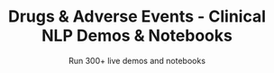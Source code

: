 ---
layout: demopagenew
title: Drugs & Adverse Events - Clinical NLP Demos & Notebooks
seotitle: 'Clinical NLP: Drugs & Adverse Events - John Snow Labs'
subtitle: Run 300+ live demos and notebooks
full_width: true
permalink: /drug_adverse_events
key: demo
nav_key: demo
article_header:
  type: demo
license: false
mode: immersivebg
show_edit_on_github: false
show_date: false
data:
  sections:  
    - secheader: yes
      secheader:
        - subtitle: Drugs & Adverse Events - Live Demos & Notebooks
          activemenu: drug_adverse_events
      source: yes
      source: 
        - title: Explore Adverse Drug Events with Spark NLP Models
          id: explore_adverse_drug_events_spark_nlp_models   
          image: 
              src: /assets/images/Explore_Adverse_Drug.svg
          excerpt: This demo shows how detect adverse reactions of drugs in reviews, tweets, and medical text using Spark NLP Healthcare NER, Sequence Classification, Assertion Status, and Relation Extraction models.
          actions:
          - text: Live Demo
            type: normal
            url: https://demo.johnsnowlabs.com/healthcare/ADE/
          - text: Colab
            type: blue_btn
            url: https://colab.research.google.com/github/JohnSnowLabs/spark-nlp-workshop/blob/master/tutorials/Certification_Trainings/Healthcare/16.Adverse_Drug_Event_ADE_NER_and_Classifier.ipynb        
        - title: Detect drugs and prescriptions
          id: detect_drugs_and_prescriptions
          image: 
              src: /assets/images/Detect_drugs_and_prescriptions.svg
          excerpt: Automatically identify <b>Drug, Dosage, Duration, Form, Frequency, Route,</b> and <b>Strength</b> details in clinical documents using three of our pretrained Spark NLP clinical models.
          actions:
          - text: Live Demo
            type: normal
            url: https://demo.johnsnowlabs.com/healthcare/NER_POSOLOGY/
          - text: Colab
            type: blue_btn
            url: https://colab.research.google.com/github/JohnSnowLabs/spark-nlp-workshop/blob/master/tutorials/streamlit_notebooks/healthcare/NER_POSOLOGY.ipynb
        - title: Detect posology relations
          id: detect_posology_relations
          image: 
              src: /assets/images/Grammar_Analysis.svg
          excerpt: Automatically identify relations between drugs, dosage, duration, frequency and strength using our pretrained clinical Relation Extraction (RE) model.
          actions:
          - text: Live Demo
            type: normal
            url: https://demo.johnsnowlabs.com/healthcare/RE_POSOLOGY/
          - text: Colab
            type: blue_btn
            url: https://colab.research.google.com/github/JohnSnowLabs/spark-nlp-workshop/blob/master/tutorials/streamlit_notebooks/healthcare/RE_POSOLOGY.ipynb
        - title: Extract Drugs and Chemicals
          id: extract_names_of_drugs_chemicals 
          image: 
              src: /assets/images/Extract_the_Names_of_Drugs_Chemicals.svg
          excerpt: This demo shows how Names of Drugs & Chemicals can be detected using a Spark NLP Healthcare NER model.
          actions:
          - text: Live Demo
            type: normal
            url: https://demo.johnsnowlabs.com/healthcare/NER_CHEMD/
          - text: Colab
            type: blue_btn
            url: https://colab.research.google.com/github/JohnSnowLabs/spark-nlp-workshop/blob/master/tutorials/streamlit_notebooks/healthcare/NER_CHEMD.ipynb
        - title: Identify Relations Between Drugs and Adversary Events
          id: identify_relations_between_drugs_and_ade
          image: 
              src: /assets/images/Identify_relations_between_drugs_and_ade.svg
          excerpt: This demo shows how to detect relations between drugs and adverse reactions caused by them.
          actions:
          - text: Live Demo
            type: normal
            url: https://demo.johnsnowlabs.com/healthcare/RE_ADE/
          - text: Colab
            type: blue_btn
            url: https://colab.research.google.com/github/JohnSnowLabs/spark-nlp-workshop/blob/master/tutorials/streamlit_notebooks/healthcare/RE_ADE.ipynb
        - title: Extract conditions and benefits from drug reviews
          id: extract_conditions_benefits_drug_reviews 
          image: 
              src: /assets/images/Extract_conditions_and_benefits_from_drug_reviews.svg
          excerpt: This model shows how to extract conditions and benefits from drug reviews.
          actions:
          - text: Live Demo
            type: normal
            url: https://demo.johnsnowlabs.com/healthcare/NER_SUPPLEMENT_CLINICAL/
          - text: Colab
            type: blue_btn
            url: https://colab.research.google.com/github/JohnSnowLabs/spark-nlp-workshop/blob/master/tutorials/streamlit_notebooks/healthcare/NER_SUPPLEMENT_CLINICAL.ipynb
        - title: Detect Drug Chemicals 
          id: detect_drug_chemicals   
          image: 
              src: /assets/images/Detect_Drug_Chemicals.svg
          excerpt: Automatically identify drug chemicals in clinical documents using the pretrained Spark NLP clinical models.
          actions:
          - text: Live Demo
            type: normal
            url: https://demo.johnsnowlabs.com/healthcare/NER_DRUGS/
          - text: Colab
            type: blue_btn
            url: https://colab.research.google.com/github/JohnSnowLabs/spark-nlp-workshop/blob/master/tutorials/streamlit_notebooks/healthcare/NER_DRUGS.ipynb
        - title: Detect ADE-related texts
          id: detect_ade_related_texts   
          image: 
              src: /assets/images/Detect_ADE_related_texts.svg
          excerpt: This model classifies texts as containing or not containing adverse drug events description.
          actions:
          - text: Live Demo
            type: normal
            url: https://demo.johnsnowlabs.com/healthcare/CLASSIFICATION_ADE/
          - text: Colab
            type: blue_btn
            url: https://colab.research.google.com/github/JohnSnowLabs/spark-nlp-workshop/blob/master/tutorials/Certification_Trainings/Healthcare/16.Adverse_Drug_Event_ADE_NER_and_Classifier.ipynb    
---